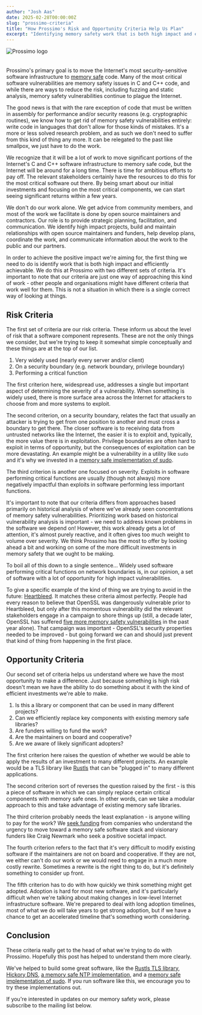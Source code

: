 ```yaml
---
author: "Josh Aas"
date: 2025-02-28T00:00:00Z
slug: "prossimo-criteria"
title: "How Prossimo's Risk and Opportunity Criteria Help Us Plan"
excerpt: "Identifying memory safety work that is both high impact and efficiently achievable."
---
```


<div class="card border-0 pic-quote-right">
    <img alt="Prossimo logo " class="mx-auto img-fluid" src="/images/tenth-anniversary/prossimo-logo.png" style="max-width: 200px; margin-bottom: 20px;" />
</div>

Prossimo's primary goal is to move the Internet's most security-sensitive software infrastructure to [memory safe](https://www.memorysafety.org/docs/memory-safety/) code. Many of the most critical software vulnerabilities are memory safety issues in C and C++ code, and while there are ways to reduce the risk, including fuzzing and static analysis, memory safety vulnerabilities continue to plague the Internet.

The good news is that with the rare exception of code that must be written in assembly for performance and/or security reasons (e.g. cryptographic routines), we know how to get rid of memory safety vulnerabilities entirely: write code in languages that don't allow for those kinds of mistakes. It's a more or less solved research problem, and as such we don't need to suffer from this kind of thing any more. It can be relegated to the past like smallpox, we just have to do the work.

We recognize that it will be a lot of work to move significant portions of the Internet's C and C++ software infrastructure to memory safe code, but the Internet will be around for a long time. There is time for ambitious efforts to pay off. The relevant stakeholders certainly have the resources to do this for the most critical software out there. By being smart about our initial investments and focusing on the most critical components, we can start seeing significant returns within a few years.

We don't do our work alone. We get advice from community members, and most of the work we facilitate is done by open source maintainers and contractors. Our role is to provide strategic planning, facilitation, and communication. We identify high impact projects, build and maintain relationships with open source maintainers and funders, help develop plans, coordinate the work, and communicate information about the work to the public and our partners.

In order to achieve the positive impact we're aiming for, the first thing we need to do is identify work that is both high impact and efficiently achievable. We do this at Prossimo with two different sets of criteria. It's important to note that our criteria are just one way of approaching this kind of work - other people and organisations might have different criteria that work well for them. This is not a situation in which there is a single correct way of looking at things.

## Risk Criteria

The first set of criteria are our risk criteria. These inform us about the level of risk that a software component represents. These are not the only things we consider, but we're trying to keep it somewhat simple conceptually and these things are at the top of our list.

1. Very widely used (nearly every server and/or client)
2. On a security boundary (e.g. network boundary, privilege boundary)
3. Performing a critical function

The first criterion here, widespread use, addresses a single but important aspect of determining the severity of a vulnerability. When something is widely used, there is more surface area across the Internet for attackers to choose from and more systems to exploit.

The second criterion, on a security boundary, relates the fact that usually an attacker is trying to get from one position to another and must cross a boundary to get there. The closer software is to receiving data from untrusted networks like the Internet, the easier it is to exploit and, typically, the more value there is in exploitation. Privilege boundaries are often hard to exploit in terms of opportunity, but the consequences of exploitation can be more devastating. An example might be a vulnerability in a utility like `sudo` and it's why we invested in a [memory safe implementation of sudo](https://github.com/trifectatechfoundation/sudo-rs).

The third criterion is another one focused on severity. Exploits in software performing critical functions are usually (though not always) more negatively impactful than exploits in software performing less important functions.

It's important to note that our criteria differs from approaches based primarily on historical analysis of where we've already seen concentrations of memory safety vulnerabilities. Prioritizing work based on historical vulnerability analysis is important - we need to address known problems in the software we depend on! However, this work already gets a lot of attention, it's almost purely reactive, and it often gives too much weight to volume over severity. We think Prossimo has the most to offer by looking ahead a bit and working on some of the more difficult investments in memory safety that we ought to be making.

To boil all of this down to a single sentence... Widely used software performing critical functions on network boundaries is, in our opinion, a set of software with a lot of opportunity for high impact vulnerabilities.

To give a specific example of the kind of thing we are trying to avoid in the future: [Heartbleed](https://heartbleed.com/). It matches these criteria almost perfectly. People had every reason to believe that OpenSSL was dangerously vulnerable prior to Heartbleed, but only after this momentous vulnerability did the relevant stakeholders engage in a campaign to shore things up (still, a decade later, OpenSSL has suffered [five more memory safety vulnerabilities](https://openssl-library.org/news/vulnerabilities/index.html) in the past year alone). That campaign was important - OpenSSL's security properties needed to be improved - but going forward we can and should just prevent that kind of thing from happening in the first place.

## Opportunity Criteria

Our second set of criteria helps us understand where we have the most opportunity to make a difference. Just because something is high risk doesn't mean we have the ability to do something about it with the kind of efficient investments we're able to make.

1. Is this a library or component that can be used in many different projects?
2. Can we efficiently replace key components with existing memory safe libraries?
3. Are funders willing to fund the work?
4. Are the maintainers on board and cooperative?
5. Are we aware of likely significant adopters?

The first criterion here raises the question of whether we would be able to apply the results of an investment to many different projects. An example would be a TLS library like [Rustls](https://www.memorysafety.org/initiative/rustls/) that can be "plugged in" to many different applications.

The second criterion sort of reverses the question raised by the first - is this a piece of software in which we can simply replace certain critical components with memory safe ones. In other words, can we take a modular approach to this and take advantage of existing memory safe libraries.

The third criterion probably needs the least explanation - is anyone willing to pay for the work? We [seek funding](https://www.memorysafety.org/become-a-funder/) from companies who understand the urgency to move toward a memory safe software stack and visionary funders like Craig Newmark who seek a positive societal impact.

The fourth criterion refers to the fact that it's very difficult to modify existing software if the maintainers are not on board and cooperative. If they are not, we either can't do our work or we would need to engage in a much more costly rewrite. Sometimes a rewrite is the right thing to do, but it's definitely something to consider up front.

The fifth criterion has to do with how quickly we think something might get adopted. Adoption is hard for most new software, and it's particularly difficult when we're talking about making changes in low-level Internet infrastructure software. We're prepared to deal with long adoption timelines, most of what we do will take years to get strong adoption, but if we have a chance to get an accelerated timeline that's something worth considering.

## Conclusion

These criteria really get to the head of what we're trying to do with Prossimo. Hopefully this post has helped to understand them more clearly.

We've helped to build some great software, like the [Rustls TLS library](https://github.com/rustls/rustls/), [Hickory DNS](https://github.com/hickory-dns/hickory-dns), [a memory safe NTP implementation](https://github.com/pendulum-project/ntpd-rs), and a [memory safe implementation of sudo](https://github.com/trifectatechfoundation/sudo-rs). If you run software like this, we encourage you to try these implementations out.

If you're interested in updates on our memory safety work, please subscribe to the mailing list below.
